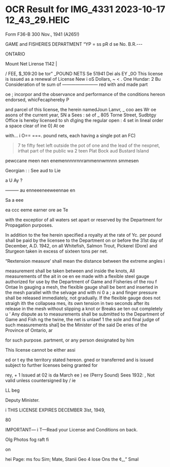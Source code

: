 # OCR Result for IMG_4331 2023-10-17 12_43_29.HEIC

Form F36-B
300 Nov., 1941 (A265!)

GAME and FISHERIES DEPARTMENT
“YP = ss pR d
se No. B.R.---

ONTARIO

Mount Net Lirense
1142 |

/
FEE, $_109:20 be
tor" _POUND NETS Se 51941
Dei als EY _0O
This license is issued as a renewal of License New i oS Dollars,
~ < . One Hundar: 2
Bu Consideration of te sum of ———————— red with and made part

oe ; incorpor
and the observance and performance of the conditions hereon endorsed, whicFecaphereby P

and parcel of this license, the herein namedJoun Lanvr, _ coo aes Wr oe asons of the current year,
SN a Sees : sé
of _ 805 Torne Street, Sudbtgy Office is hereby licensed to sh d\ging the regular open : 4
set in lineal order a space clear of ine 0] At oe

with... i O== ===. pound nets, each having a single pot an
FC)

> 7 te
fifty feet left outside the pot of one and the lead of the nexpnet, irthat part of the public wa 2
teen Plat Bock aud Bustard Island

pewccane meen nen enemennnnrnnrammennwmnnn smmesen

Georgian : :
See aud to Lie

a
U Ay ?

———
au enneeeneeweennae en

Sa a eee

ea ccc eeme earner ore ae Te

with the exceptior of all waters set apart or reserved by the Department for Propagation purposes.

In addition to the fee herein specified a royalty at the rate of Yc. per pound shall be paid by the licensee to
the Department on or before the 31st day of December, A.D. 1942, on all Whitefish, Salmon Trout, Pickerel (Dore) and
Sturgeon taken in excess of sixteen tons per net.

“Rextension measure’ shall mean the distance between the extreme angles i

measurement shall be taken between and inside the knots, All measurements of the ait in oe en ee
made with a flexible steel gauge authorized for use by the Department of Game and Fisheries of the rou f Ontae In
gauging a mesh, the flexible gauge shall be bent and inserted in the mesh parallel with the selvage and with ni 0 a ; a
and finger pressure shall be released immediately, not gradually. If the flexible gauge does not straigh ith the collapsea mes,
its own tension in two seconds after its release in the mesh without slipping a knot or Breaks ae ten out completely u ‘
Any dispute as to measurements shall be submitted to the Department of Game and Fish ng the twine, the net is unlawf 1
the sole and final judge of such measurements shal] be the Minister of the said De eries of the Province of Ontario, ar

for such purpose. partment, or any person designated by him

This license cannot be either assi

ed or t ey
the territory stated hereon. gned or transferred and is issued subject to further licenses being granted for

rey, + 1
Issued at 02 is da March
ee ) ee (Perry Sound)
Sees 1932: ,
Not valid unless countersigned by / ie

LL beg

Deputy Minister.

i
THIS LICENSE EXPIRES DECEMBER 3lst, 1949,

80

IMPORTANT— i
T—Read your License and Conditions on back.

Olg
Photos fog raft fi

on

hei Page:
ms fou
Sim;
Mate, Stanii
Geo 4
lose Ons
the ¢,_” Smal

